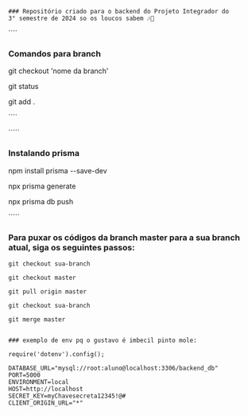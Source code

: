 ````
### Repositório criado para o backend do Projeto Integrador do 
3° semestre de 2024 so os loucos sabem 🎶🎵

````

´´´´
### Comandos para branch 

git checkout 'nome da branch'

git status

git add .


 
´´´´



´´´´´
 ### Instalando prisma 

npm install prisma --save-dev

npx prisma generate

npx prisma db push


´´´´´
### Para puxar os códigos da branch master para a sua branch atual, siga os seguintes passos:

`````
git checkout sua-branch

git checkout master

git pull origin master

git checkout sua-branch

git merge master


### exemplo de env pq o gustavo é imbecil pinto mole:

require('dotenv').config();

DATABASE_URL="mysql://root:aluno@localhost:3306/backend_db"
PORT=5000
ENVIRONMENT=local
HOST=http://localhost
SECRET_KEY=myChavesecreta12345!@#
CLIENT_ORIGIN_URL="*"


`````

